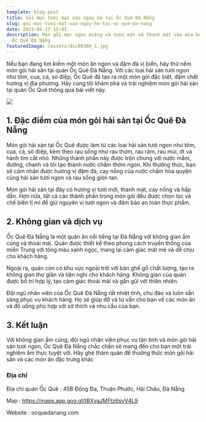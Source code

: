 ```yaml
---
template: blog-post
title: Gỏi mực tươi mát vào ngày hè tại Ốc Quê Đà Nẵng
slug: goi-muc-tuoi-mat-vao-ngay-he-tai-oc-que-da-nang
date: 2023-04-27 15:01
description: Món gỏi mực ngon miệng và tươi mát và thanh mát vào mùa hè tại quán
  Ốc Quê Đà Nẵng
featuredImage: /assets/dsc09360_1.jpg
---
```

Nếu bạn đang tìm kiếm một món ăn ngon và đậm đà vị biển, hãy thử nếm món gỏi hải sản tại quán Ốc Quê Đà Nẵng. Với các loại hải sản tươi ngon như tôm, cua, cá, sò điệp, Ốc Quê đã tạo ra một món gỏi đặc biệt, đậm chất hương vị địa phương. Hãy cùng tôi khám phá và trải nghiệm món gỏi hải sản tại quán Ốc Quê thông qua bài viết này.

![](/assets/dsc09360_1.jpg)

## 1. Đặc điểm của món gỏi hải sản tại Ốc Quê Đà Nẵng

Món gỏi hải sản tại Ốc Quê được làm từ các loại hải sản tươi ngon như tôm, cua, cá, sò điệp, kèm theo rau sống như rau thơm, rau răm, rau mùi, ớt và hành tím cắt nhỏ. Những thành phần này được trộn chung với nước mắm, đường, chanh và tỏi tạo thành nước chấm thơm ngon. Khi thưởng thức, bạn sẽ cảm nhận được hương vị đậm đà, cay nồng của nước chấm hòa quyện cùng hải sản tươi ngon và rau sống giòn tan.

Món gỏi hải sản tại đây có hương vị tươi mới, thanh mát, cay nồng và hấp dẫn. Hơn nữa, tất cả các thành phần trong món gỏi đều được chọn lọc và chế biến tỉ mỉ để giữ nguyên vị tươi ngon và đảm bảo an toàn thực phẩm.

## 2. Không gian và dịch vụ

Ốc Quê Đà Nẵng là một quán ăn nổi tiếng tại Đà Nẵng với không gian ấm cúng và thoải mái. Quán được thiết kế theo phong cách truyền thống của miền Trung với tông màu xanh ngọc, mang lại cảm giác mát mẻ và dễ chịu cho khách hàng.

Ngoài ra, quán còn có khu vực ngoài trời với bàn ghế gỗ chất lượng, tạo ra không gian thư giãn và tiện nghi cho khách hàng. Không gian của quán được bố trí hợp lý, tạo cảm giác thoải mái và gần gũi với thiên nhiên.

Đội ngũ nhân viên của Ốc Quê Đà Nẵng rất nhiệt tình, chu đáo và luôn sẵn sàng phục vụ khách hàng. Họ sẽ giúp đỡ và tư vấn cho bạn về các món ăn và đồ uống phù hợp với sở thích và nhu cầu của bạn.

## 3. Kết luận

Với không gian ấm cúng, đội ngũ nhân viên phục vụ tận tình và món gỏi hải sản tươi ngon, Ốc Quê Đà Nẵng chắc chắn sẽ mang đến cho bạn một trải nghiệm ẩm thực tuyệt vời. Hãy ghé thăm quán để thưởng thức món gỏi hải sản và các món ăn đặc trưng khác

### Địa chỉ

Địa chỉ quán Ốc Quê : 45B Đống Đa, Thuận Phước, Hải Châu, Đà Nẵng

M﻿ap : https://maps.app.goo.gl/tBXvaJMFtz6svV4L9

Website : ocquedanang.com